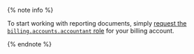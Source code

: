 {% note info %}

To start working with reporting documents, simply [request the `billing.accounts.accountant` role](../../billing/security/index.md#set-role) for your billing account.

{% endnote %}